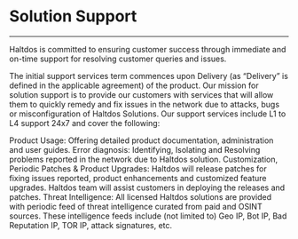 # Solution Support
----

Haltdos is committed to ensuring customer success through immediate and on-time support for resolving customer queries and issues.  

The initial support services term commences upon Delivery (as “Delivery” is defined in the applicable agreement) of the product. Our mission for solution support is to provide our customers with services that will allow them to quickly remedy and fix issues in the network due to attacks, bugs or misconfiguration of Haltdos Solutions. Our support services include L1 to L4 support 24x7 and cover the following:

Product Usage: Offering detailed product documentation, administration and user guides.
Error diagnosis: Identifying, Isolating and Resolving problems reported in the network due to Haltdos
solution.
Customization, Periodic Patches & Product Upgrades: Haltdos will release patches for fixing issues
reported, product enhancements and customized feature upgrades. Haltdos team will assist customers
in deploying the releases and patches.
Threat Intelligence: All licensed Haltdos solutions are provided with periodic feed of threat intelligence
curated from paid and OSINT sources. These intelligence feeds include (not limited to) Geo IP, Bot IP,
Bad Reputation IP, TOR IP, attack signatures, etc.